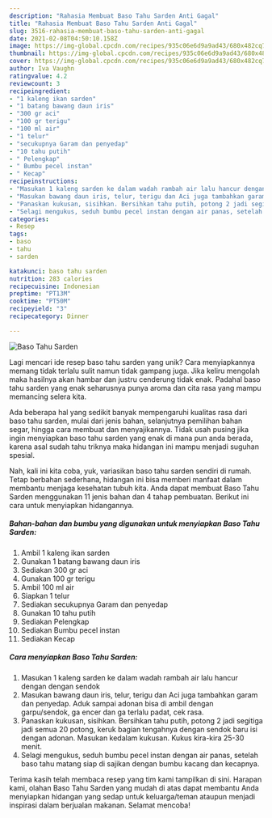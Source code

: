 ```yaml
---
description: "Rahasia Membuat Baso Tahu Sarden Anti Gagal"
title: "Rahasia Membuat Baso Tahu Sarden Anti Gagal"
slug: 3516-rahasia-membuat-baso-tahu-sarden-anti-gagal
date: 2021-02-08T04:50:10.158Z
image: https://img-global.cpcdn.com/recipes/935c06e6d9a9ad43/680x482cq70/baso-tahu-sarden-foto-resep-utama.jpg
thumbnail: https://img-global.cpcdn.com/recipes/935c06e6d9a9ad43/680x482cq70/baso-tahu-sarden-foto-resep-utama.jpg
cover: https://img-global.cpcdn.com/recipes/935c06e6d9a9ad43/680x482cq70/baso-tahu-sarden-foto-resep-utama.jpg
author: Iva Vaughn
ratingvalue: 4.2
reviewcount: 3
recipeingredient:
- "1 kaleng ikan sarden"
- "1 batang bawang daun iris"
- "300 gr aci"
- "100 gr terigu"
- "100 ml air"
- "1 telur"
- "secukupnya Garam dan penyedap"
- "10 tahu putih"
- " Pelengkap"
- " Bumbu pecel instan"
- " Kecap"
recipeinstructions:
- "Masukan 1 kaleng sarden ke dalam wadah rambah air lalu hancur dengan dengan sendok"
- "Masukan bawang daun iris, telur, terigu dan Aci juga tambahkan garam dan penyedap. Aduk sampai adonan bisa di ambil dengan garpu/sendok, ga encer dan ga terlalu padat, cek rasa."
- "Panaskan kukusan, sisihkan. Bersihkan tahu putih, potong 2 jadi segitiga jadi semua 20 potong, keruk bagian tengahnya dengan sendok baru isi dengan adonan. Masukan kedalam kukusan. Kukus kira-kira 25-30 menit."
- "Selagi mengukus, seduh bumbu pecel instan dengan air panas, setelah baso tahu matang siap di sajikan dengan bumbu kacang dan kecapnya."
categories:
- Resep
tags:
- baso
- tahu
- sarden

katakunci: baso tahu sarden 
nutrition: 283 calories
recipecuisine: Indonesian
preptime: "PT13M"
cooktime: "PT50M"
recipeyield: "3"
recipecategory: Dinner

---
```



![Baso Tahu Sarden](https://img-global.cpcdn.com/recipes/935c06e6d9a9ad43/680x482cq70/baso-tahu-sarden-foto-resep-utama.jpg)

Lagi mencari ide resep baso tahu sarden yang unik? Cara menyiapkannya memang tidak terlalu sulit namun tidak gampang juga. Jika keliru mengolah maka hasilnya akan hambar dan justru cenderung tidak enak. Padahal baso tahu sarden yang enak seharusnya punya aroma dan cita rasa yang mampu memancing selera kita.

Ada beberapa hal yang sedikit banyak mempengaruhi kualitas rasa dari baso tahu sarden, mulai dari jenis bahan, selanjutnya pemilihan bahan segar, hingga cara membuat dan menyajikannya. Tidak usah pusing jika ingin menyiapkan baso tahu sarden yang enak di mana pun anda berada, karena asal sudah tahu triknya maka hidangan ini mampu menjadi suguhan spesial.




Nah, kali ini kita coba, yuk, variasikan baso tahu sarden sendiri di rumah. Tetap berbahan sederhana, hidangan ini bisa memberi manfaat dalam membantu menjaga kesehatan tubuh kita. Anda dapat membuat Baso Tahu Sarden menggunakan 11 jenis bahan dan 4 tahap pembuatan. Berikut ini cara untuk menyiapkan hidangannya.

<!--inarticleads1-->

##### Bahan-bahan dan bumbu yang digunakan untuk menyiapkan Baso Tahu Sarden:

1. Ambil 1 kaleng ikan sarden
1. Gunakan 1 batang bawang daun iris
1. Sediakan 300 gr aci
1. Gunakan 100 gr terigu
1. Ambil 100 ml air
1. Siapkan 1 telur
1. Sediakan secukupnya Garam dan penyedap
1. Gunakan 10 tahu putih
1. Sediakan  Pelengkap
1. Sediakan  Bumbu pecel instan
1. Sediakan  Kecap




<!--inarticleads2-->

##### Cara menyiapkan Baso Tahu Sarden:

1. Masukan 1 kaleng sarden ke dalam wadah rambah air lalu hancur dengan dengan sendok
1. Masukan bawang daun iris, telur, terigu dan Aci juga tambahkan garam dan penyedap. Aduk sampai adonan bisa di ambil dengan garpu/sendok, ga encer dan ga terlalu padat, cek rasa.
1. Panaskan kukusan, sisihkan. Bersihkan tahu putih, potong 2 jadi segitiga jadi semua 20 potong, keruk bagian tengahnya dengan sendok baru isi dengan adonan. Masukan kedalam kukusan. Kukus kira-kira 25-30 menit.
1. Selagi mengukus, seduh bumbu pecel instan dengan air panas, setelah baso tahu matang siap di sajikan dengan bumbu kacang dan kecapnya.




Terima kasih telah membaca resep yang tim kami tampilkan di sini. Harapan kami, olahan Baso Tahu Sarden yang mudah di atas dapat membantu Anda menyiapkan hidangan yang sedap untuk keluarga/teman ataupun menjadi inspirasi dalam berjualan makanan. Selamat mencoba!

